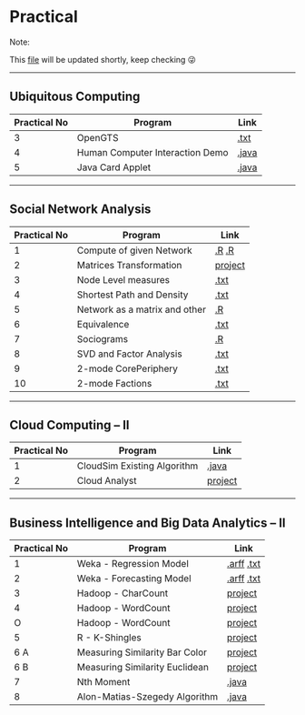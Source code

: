 # Practical
Note:

This [file](https://github.com/bhupendpatil/Practice/blob/master/Practical.md) will be updated shortly, keep checking :stuck_out_tongue_winking_eye:

___
## Ubiquitous Computing
Practical No | Program | Link
-- | -- | --
3 | OpenGTS | [.txt](https://github.com/bhupendpatil/Practice/tree/master/Other/OpenGTS.txt)
4 | Human Computer Interaction Demo | [.java](https://github.com/bhupendpatil/Practice/tree/master/Java/CloseableSimpleWarning.java)
5 | Java Card Applet | [.java](https://github.com/bhupendpatil/Practice/tree/master/Java/JavaCardApplet.java)

___
## Social Network Analysis
Practical No | Program | Link
-- | -- | --
1 | Compute of given Network | [.R](https://github.com/bhupendpatil/Practice/blob/master/R/dirUndir.R) [.R](https://github.com/bhupendpatil/Practice/blob/master/R/GraphP1.R)
2 | Matrices Transformation | [project](https://github.com/bhupendpatil/Practice/tree/master/R/MatricesTrasnformations)
3 | Node Level measures | [.txt](https://github.com/bhupendpatil/Practice/tree/master/Other/nodeLevelMeasuresP3.txt)
4 | Shortest Path and Density | [.txt](https://github.com/bhupendpatil/Practice/tree/master/Other/shortestpathDensityP4.txt)
5 | Network as a matrix and other | [.R](https://github.com/bhupendpatil/Practice/blob/master/R/networkMatrix.r)
6 | Equivalence | [.txt](https://github.com/bhupendpatil/Practice/tree/master/Other/EquivalenceP6.txt)
7 | Sociograms | [.R](https://github.com/bhupendpatil/Practice/blob/master/R/2mode.R)
8 | SVD and Factor Analysis | [.txt](https://github.com/bhupendpatil/Practice/tree/master/Other/SVDP8.txt)
9 | 2-mode CorePeriphery | [.txt](https://github.com/bhupendpatil/Practice/tree/master/Other/2modeCorePeripheryP9.txt)
10 | 2-mode Factions | [.txt](https://github.com/bhupendpatil/Practice/tree/master/Other/2modeFactionsP10.txt)

___
## Cloud Computing – II
Practical No | Program | Link
-- | -- | --
1 | CloudSim Existing Algorithm | [.java](https://github.com/bhupendpatil/Practice/blob/master/Java/CloudSimExistingAlgo.java)
2 | Cloud Analyst | [project](https://github.com/bhupendpatil/Practice/tree/master/Other/CloudAnalyst)

___
## Business Intelligence and Big Data Analytics – II
Practical No | Program | Link
-- | -- | --
1 | Weka - Regression Model | [.arff](https://github.com/bhupendpatil/Practice/blob/master/DataSet/house.arff) [.txt](https://github.com/bhupendpatil/Practice/blob/master/Weka/RegressionModel.txt)
2 | Weka - Forecasting Model | [.arff](https://github.com/bhupendpatil/Practice/blob/master/DataSet/weather.arff) [.txt](https://github.com/bhupendpatil/Practice/blob/master/Weka/ForecastingModel.txt)
3 | Hadoop - CharCount | [project](https://github.com/bhupendpatil/Practice/tree/master/Java/Hadoop/charcount)
4 | Hadoop - WordCount | [project](https://github.com/bhupendpatil/Practice/tree/master/Java/Hadoop/wordcountjob)
O | Hadoop - WordCount | [project](https://github.com/bhupendpatil/Practice/tree/master/Java/Hadoop/matrixmulti)
5 | R - K-Shingles | [project](https://github.com/bhupendpatil/Practice/blob/master/R/KShingles)
6 A | Measuring Similarity Bar Color | [project](https://github.com/bhupendpatil/Practice/blob/master/R/MeasuringSimilarityBarColor)
6 B | Measuring Similarity Euclidean | [project](https://github.com/bhupendpatil/Practice/blob/master/R/MeasuringSimilarityEuclidean)
7 | Nth Moment | [.java](https://github.com/bhupendpatil/Practice/blob/master/Java/NthMoment.java)
8 | Alon-Matias-Szegedy Algorithm | [.java](https://github.com/bhupendpatil/Practice/blob/master/Java/AMS.java)